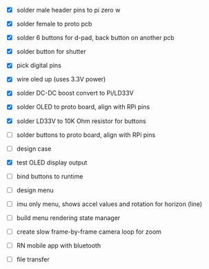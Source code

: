 - [x] solder male header pins to pi zero w
- [x] solder female to proto pcb
- [x] solder 6 buttons for d-pad, back button on another pcb
- [x] solder button for shutter
- [x] pick digital pins
- [x] wire oled up (uses 3.3V power)

- [x] solder DC-DC boost convert to Pi/LD33V
- [x] solder OLED to proto board, align with RPi pins
- [x] solder LD33V to 10K Ohm resistor for buttons
- [ ] solder buttons to proto board, align with RPi pins

- [ ] design case

- [x] test OLED display output
- [ ] bind buttons to runtime
- [ ] design menu
- [ ] imu only menu, shows accel values and rotation for horizon (line)
- [ ] build menu rendering state manager
- [ ] create slow frame-by-frame camera loop for zoom

- [ ] RN mobile app with bluetooth
- [ ] file transfer
